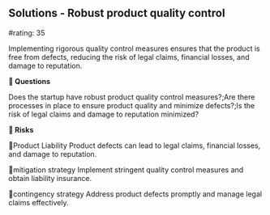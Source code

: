 

## Solutions - Robust product quality control

#rating: 35


Implementing rigorous quality control measures ensures that the product is free from defects, reducing the risk of legal claims, financial losses, and damage to reputation.

**💭 Questions**

Does the startup have robust product quality control measures?;Are there processes in place to ensure product quality and minimize defects?;Is the risk of legal claims and damage to reputation minimized?

**🚨 Risks**

🚨Product Liability
Product defects can lead to legal claims, financial losses, and damage to reputation.

🚨mitigation strategy
Implement stringent quality control measures and obtain liability insurance.

🚨contingency strategy
Address product defects promptly and manage legal claims effectively.




